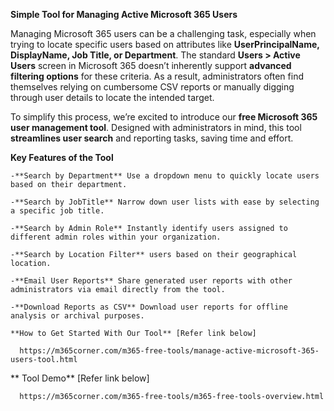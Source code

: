 **Simple Tool for Managing Active Microsoft 365 Users**


Managing Microsoft 365 users can be a challenging task, especially when trying to locate specific users based on attributes like **UserPrincipalName, DisplayName, Job Title, or Department**. The standard **Users > Active Users** screen in Microsoft 365 doesn’t inherently support **advanced filtering options** for these criteria. As a result, administrators often find themselves relying on cumbersome CSV reports or manually digging through user details to locate the intended target.

To simplify this process, we’re excited to introduce our **free Microsoft 365 user management tool**. Designed with administrators in mind, this tool **streamlines user search** and reporting tasks, saving time and effort.

**Key Features of the Tool**

    -**Search by Department** Use a dropdown menu to quickly locate users based on their department.
    
    -**Search by JobTitle** Narrow down user lists with ease by selecting a specific job title.
    
    -**Search by Admin Role** Instantly identify users assigned to different admin roles within your organization.
    
    -**Search by Location Filter** users based on their geographical location.
    
    -**Email User Reports** Share generated user reports with other administrators via email directly from the tool.
    
    -**Download Reports as CSV** Download user reports for offline analysis or archival purposes.

    **How to Get Started With Our Tool** [Refer link below]

      https://m365corner.com/m365-free-tools/manage-active-microsoft-365-users-tool.html

   ** Tool Demo** [Refer link below] 

      https://m365corner.com/m365-free-tools/m365-free-tools-overview.html






